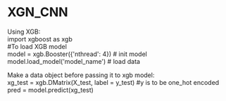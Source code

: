 # XGN_CNN
Using XGB: </br>
import xgboost as xgb  
#To load XGB model  
model = xgb.Booster({'nthread': 4})  # init model  
model.load_model('model_name')  # load data


Make a data object before passing it to xgb model:  
xg_test = xgb.DMatrix(X_test, label = y_test) #y is to be one_hot encoded  
pred = model.predict(xg_test)  

